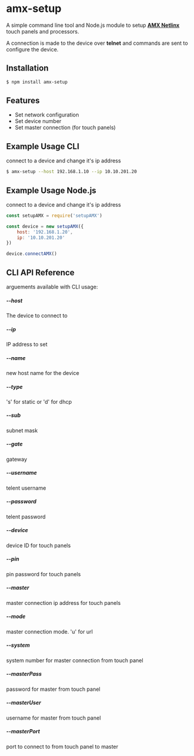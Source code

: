 # amx-setup
A simple command line tool and Node.js module to setup **[AMX Netlinx](http://www.amx.com)** touch panels and processors.

A connection is made to the device over **telnet** and commands are sent to configure the device.

## Installation

```bash
$ npm install amx-setup
```

## Features

  * Set network configuration
  * Set device number
  * Set master connection (for touch panels)

## Example Usage CLI
connect to a device and change it's ip address
```bash
$ amx-setup --host 192.168.1.10 --ip 10.10.201.20
```

## Example Usage Node.js
connect to a device and change it's ip address
```js
const setupAMX = require('setupAMX')

const device = new setupAMX({
    host: '192.168.1.20',
    ip: '10.10.201.20'
})

device.connectAMX()
```

## CLI API Reference
arguements available with CLI usage:

##### --host
The device to connect to

##### --ip
IP address to set

##### --name
new host name for the device

##### --type
's' for static or 'd' for dhcp

##### --sub
subnet mask

##### --gate
gateway

##### --username
telent username

##### --password
telent password

##### --device
device ID for touch panels

##### --pin
pin password for touch panels

##### --master
master connection ip address for touch panels

##### --mode
master connection mode. 'u' for url

##### --system
system number for master connection from touch panel

##### --masterPass
password for master from touch panel

##### --masterUser
username for master from touch panel

##### --masterPort
port to connect to from touch panel to master
